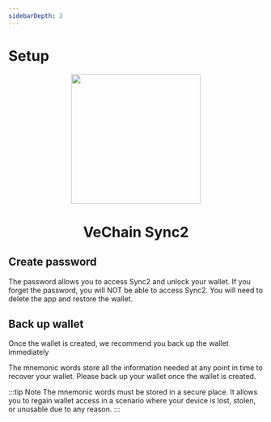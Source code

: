 ```yaml
---
sidebarDepth: 2
---
```


# Setup

<p align="center">
<img width="256" src="~@public/images/sync2/logoSync.svg"">
</p>
<h1 align="center">VeChain Sync2</h1>


## Create password
The password allows you to access Sync2 and unlock your wallet. If you forget the password, you will NOT be able to access Sync2. You will need to delete the app and restore the wallet.

## Back up wallet
Once the wallet is created, we recommend you back up the wallet immediately

The mnemonic words store all the information needed at any point in time to recover your wallet. Please back up your wallet once the wallet is created. 


:::tip Note
The mnemonic words must be stored in a secure place. It allows you to regain wallet access in a scenario where your device is lost, stolen, or unusable due to any reason.
:::